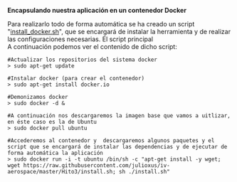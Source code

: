 **Encapsulando nuestra aplicación en un contenedor Docker**

Para realizarlo todo de forma automática se ha creado un script "[install_docker.sh](https://github.com/julioxus/iv-aerospace/edit/master/Hito3/ContenedorDocker.md)", que se encargará de instalar la herramienta y de realizar las configuraciones necesarias. El script principal  
A continuación podemos ver el contenido de dicho script:


	#Actualizar los repositorios del sistema docker
	> sudo apt-get update

	#Instalar docker (para crear el contenedor)
	> sudo apt-get install docker.io

	#Demonizamos docker
	> sudo docker -d &

	#A continuación nos descargaremos la imagen base que vamos a uitlizar, en éste caso es la de Ubuntu
	> sudo docker pull ubuntu

	#Accederemos al contenedor y  descargaremos algunos paquetes y el script que se encargará de instalar las dependencias y de ejecutar de forma automática la aplicación
	> sudo docker run -i -t ubuntu /bin/sh -c "apt-get install -y wget; wget https://raw.githubusercontent.com/julioxus/iv-aerospace/master/Hito3/install.sh; sh ./install.sh"

